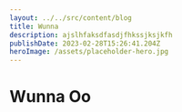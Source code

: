 ```yaml
---
layout: ../../src/content/blog
title: Wunna
description: ajslhfaksdfasdjfhkssjksjkfh
publishDate: 2023-02-28T15:26:41.204Z
heroImage: /assets/placeholder-hero.jpg
---
```

# W﻿unna Oo
